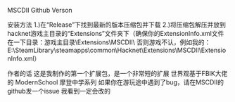 MSCDII Github Verson

安装方法
1.)在“Release”下找到最新的版本压缩包并下载
2.)将压缩包解压并放到hacknet游戏主目录的“Extensions”文件夹下（确保你的ExtensionInfo.xml文件在一下目录：游戏主目录\Extensions\MSCDII\ 否则游戏不认，例如我的：E:\SteamLibrary\steamapps\common\Hacknet\Extensions\MSCDII\ExtensionInfo.xml）

作者的话
这是我制作的第一个扩展包，是一个非常短的扩展
世界观基于FBIK大佬的 ModernSchool 摩登中学系列
如果你在游玩途中遇到了bug，请在MSCDII的github发一个issue
我看到一定会改的
